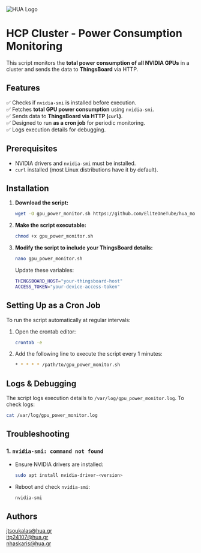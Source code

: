 
![HUA Logo](https://www.hua.gr/wp-content/uploads/2024/07/HUA-Logo-Gold-RGB.png)
# HCP Cluster - Power Consumption Monitoring

This script monitors the **total power consumption of all NVIDIA GPUs** in a cluster and sends the data to **ThingsBoard** via HTTP. 

## Features
✅ Checks if `nvidia-smi` is installed before execution.  
✅ Fetches **total GPU power consumption** using `nvidia-smi`.  
✅ Sends data to **ThingsBoard via HTTP (`curl`)**.  
✅ Designed to run **as a cron job** for periodic monitoring.  
✅ Logs execution details for debugging.  

## Prerequisites
- NVIDIA drivers and `nvidia-smi` must be installed.
- `curl` installed (most Linux distributions have it by default).


## Installation
1. **Download the script:**
   ```bash
   wget -O gpu_power_monitor.sh https://github.com/EliteOneTube/hua_monitoring_system/blob/main/hpc-cluste-monitoring/gpu_power_monitor.sh
   ```

2. **Make the script executable:**
   ```bash
   chmod +x gpu_power_monitor.sh
   ```

3. **Modify the script to include your ThingsBoard details:**
   ```bash
   nano gpu_power_monitor.sh
   ```
   Update these variables:
   ```bash
   THINGSBOARD_HOST="your-thingsboard-host"
   ACCESS_TOKEN="your-device-access-token"
   ```

## Setting Up as a Cron Job
To run the script automatically at regular intervals:
1. Open the crontab editor:
   ```bash
   crontab -e
   ```
2. Add the following line to execute the script every 1 minutes:
   ```bash
   * * * * * /path/to/gpu_power_monitor.sh
   ```

## Logs & Debugging
The script logs execution details to `/var/log/gpu_power_monitor.log`.
To check logs:
```bash
cat /var/log/gpu_power_monitor.log
```

## Troubleshooting
### 1. `nvidia-smi: command not found`
- Ensure NVIDIA drivers are installed:
  ```bash
  sudo apt install nvidia-driver-<version>
  ```
- Reboot and check `nvidia-smi`:
  ```bash
  nvidia-smi
  ```

## Authors
jtsoukalas@hua.gr \
itp24107@hua.gr \
nhaskaris@hua.gr 




